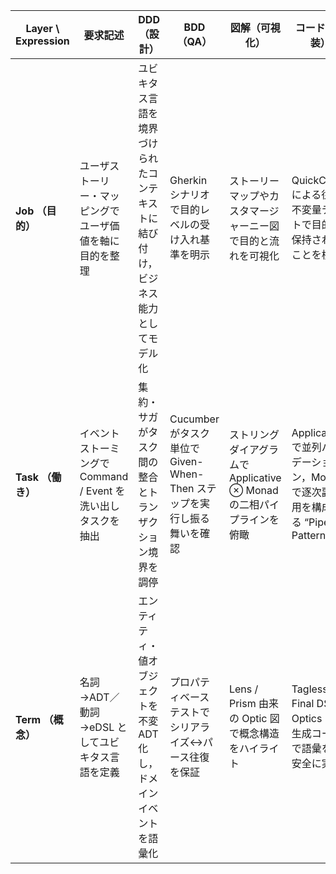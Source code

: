 | **Layer \ Expression** | **要求記述**                                | **DDD（設計）**                              | **BDD（QA）**                                      | **図解（可視化）**                                   | **コード（実装）**                                                 |
| ---------------------- | --------------------------------------- | ---------------------------------------- | ------------------------------------------------ | --------------------------------------------- | ----------------------------------------------------------- |
| **Job （目的）**           | ユーザストーリー・マッピングでユーザ価値を軸に目的を整理            | ユビキタス言語を境界づけられたコンテキストに結び付け，ビジネス能力としてモデル化 | Gherkin シナリオで目的レベルの受け入れ基準を明示                     | ストーリーマップやカスタマージャーニー図で目的と流れを可視化                | QuickCheck による往復不変量テストで目的が保持されることを検証                        |
| **Task （働き）**          | イベントストーミングで Command / Event を洗い出しタスクを抽出 | 集約・サガがタスク間の整合とトランザクション境界を調停              | Cucumber がタスク単位で Given-When-Then ステップを実行し振る舞いを確認 | ストリングダイアグラムで Applicative ⊗ Monad の二相パイプラインを俯瞰 | Applicative で並列バリデーション，Monad で逐次副作用を構成する “Pipeline Pattern” |
| **Term （概念）**          | 名詞→ADT／動詞→eDSL としてユビキタス言語を定義            | エンティティ・値オブジェクトを不変 ADT 化し，ドメインイベントを語彙化    | プロパティベーステストでシリアライズ↔パース往復を保証                      | Lens / Prism 由来の Optic 図で概念構造をハイライト           | Tagless-Final DSL と Optics 自動生成コードで語彙を型安全に実装                |
